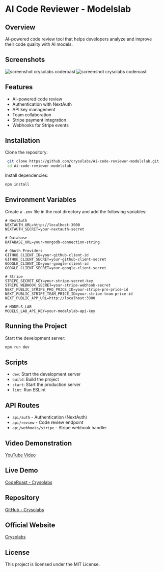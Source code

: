 # AI Code Reviewer - Modelslab

## Overview
AI-powered code review tool that helps developers analyze and improve their code quality with AI models.

## Screenshots
![screenshot crysolabs coderoast](https://coderoast.crysolabs.com/screenshots/Screenshot-1.png)
![screenshot crysolabs coderoast](https://coderoast.crysolabs.com/screenshots/Screenshot-2.png)

## Features
- AI-powered code review
- Authentication with NextAuth
- API key management
- Team collaboration
- Stripe payment integration
- Webhooks for Stripe events

## Installation
Clone the repository:
```sh
 git clone https://github.com/crysolabs/Ai-code-reviewer-modelslab.git
 cd Ai-code-reviewer-modelslab
```

Install dependencies:
```sh
npm install
```

## Environment Variables
Create a `.env` file in the root directory and add the following variables:

```env
# NextAuth
NEXTAUTH_URL=http://localhost:3000
NEXTAUTH_SECRET=your-nextauth-secret

# Database
DATABASE_URL=your-mongodb-connection-string

# OAuth Providers
GITHUB_CLIENT_ID=your-github-client-id
GITHUB_CLIENT_SECRET=your-github-client-secret
GOOGLE_CLIENT_ID=your-google-client-id
GOOGLE_CLIENT_SECRET=your-google-client-secret

# Stripe
STRIPE_SECRET_KEY=your-stripe-secret-key
STRIPE_WEBHOOK_SECRET=your-stripe-webhook-secret
NEXT_PUBLIC_STRIPE_PRO_PRICE_ID=your-stripe-pro-price-id
NEXT_PUBLIC_STRIPE_TEAM_PRICE_ID=your-stripe-team-price-id
NEXT_PUBLIC_APP_URL=http://localhost:3000

# MODELS_LAB
MODELS_LAB_API_KEY=your-modelslab-api-key
```

## Running the Project
Start the development server:
```sh
npm run dev
```

## Scripts
- `dev`: Start the development server
- `build`: Build the project
- `start`: Start the production server
- `lint`: Run ESLint

## API Routes
- `api/auth` - Authentication (NextAuth)
- `api/review` - Code review endpoint
- `api/webhooks/stripe` - Stripe webhook handler
  
## Video Demonstration
[YouTube Video](link)

## Live Demo
[CodeRoast - Crysolabs](https://coderoast.crysolabs.com/)

## Repository
[GitHub - Crysolabs](https://github.com/crysolabs/Ai-code-reviewer-modelslab)

## Official Website
[Crysolabs](https://crysolabs.com/)

## License
This project is licensed under the MIT License.


